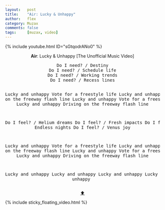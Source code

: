```yaml
---
layout:   post
title:    "Air: Lucky & Unhappy"
author:   flex
category: Muzax
comments: false
tags:     [muzax, video]
---
```


{% include youtube.html ID="sGtqodrANo0" %}

<!-- break -->

<a id="top"></a>
<div id="lyrics"><div class="lyricsheader" style=""><p><center><b>Air</b>: Lucky & Unhappy [The Unofficial Music Video]</center></p></div>

<center><pre>
Do I need? / Destiny
Do I need? / Schedule life
Do I need? / Working trends
Do I need? / Recess lines

Lucky and unhappy
Vote for a freestyle life
Lucky and unhappy
Driving on the freeway flash line
Lucky and unhappy
Vote for a freestyle life
Lucky and unhappy
Driving on the freeway flash line

Do I feel? / Helium dreams
Do I feel? / Fresh impacts
Do I feel? / Endless nights
Do I feel? / Venus joy

Lucky and unhappy
Vote for a freestyle life
Lucky and unhappy
Driving on the freeway flash line
Lucky and unhappy
Vote for a freestyle life
Lucky and unhappy
Driving on the freeway flash line

Lucky and unhappy
Lucky and unhappy
Lucky and unhappy
Lucky and unhappy
</pre>
<a href="#top">⬆</a></center></div>

<div class="sticky_floating_video"></div>
{% include sticky_floating_video.html %}